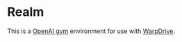 # Realm
This is a [OpenAI gym](https://github.com/openai/gym) environment for use with [WarpDrive](https://github.com/salesforce/warp-drive).
